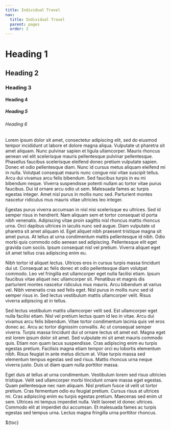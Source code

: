 ```yaml
---
title: Individual Travel
nav:
  title: Individual Travel
  parent: pages
  order: 3
---
```


# Heading 1

## Heading 2

### Heading 3

#### Heading 4

##### Heading 5

###### Heading 6

Lorem ipsum dolor sit amet, consectetur adipiscing elit, sed do eiusmod tempor incididunt ut labore et dolore magna aliqua. Vulputate ut pharetra sit amet aliquam. Nunc pulvinar sapien et ligula ullamcorper. Mauris rhoncus aenean vel elit scelerisque mauris pellentesque pulvinar pellentesque. Phasellus faucibus scelerisque eleifend donec pretium vulputate sapien. Donec et odio pellentesque diam. Nunc id cursus metus aliquam eleifend mi in nulla. Volutpat consequat mauris nunc congue nisi vitae suscipit tellus. Arcu dui vivamus arcu felis bibendum. Sed faucibus turpis in eu mi bibendum neque. Viverra suspendisse potenti nullam ac tortor vitae purus faucibus. Dui id ornare arcu odio ut sem. Malesuada fames ac turpis egestas integer. Amet nisl purus in mollis nunc sed. Parturient montes nascetur ridiculus mus mauris vitae ultricies leo integer.

Egestas purus viverra accumsan in nisl nisi scelerisque eu ultrices. Sed id semper risus in hendrerit. Nam aliquam sem et tortor consequat id porta nibh venenatis. Adipiscing vitae proin sagittis nisl rhoncus mattis rhoncus urna. Orci dapibus ultrices in iaculis nunc sed augue. Diam vulputate ut pharetra sit amet aliquam id. Eget aliquet nibh praesent tristique magna sit amet purus. At tellus at urna condimentum mattis pellentesque id nibh. Odio morbi quis commodo odio aenean sed adipiscing. Pellentesque elit eget gravida cum sociis. Ipsum consequat nisl vel pretium. Viverra aliquet eget sit amet tellus cras adipiscing enim eu.

Nibh tortor id aliquet lectus. Ultrices eros in cursus turpis massa tincidunt dui ut. Consequat ac felis donec et odio pellentesque diam volutpat commodo. Leo vel fringilla est ullamcorper eget nulla facilisi etiam. Ipsum faucibus vitae aliquet nec ullamcorper sit. Penatibus et magnis dis parturient montes nascetur ridiculus mus mauris. Arcu bibendum at varius vel. Nibh venenatis cras sed felis eget. Nisl purus in mollis nunc sed id semper risus in. Sed lectus vestibulum mattis ullamcorper velit. Risus viverra adipiscing at in tellus.

Sed lectus vestibulum mattis ullamcorper velit sed. Est ullamcorper eget nulla facilisi etiam. Nisl vel pretium lectus quam id leo in vitae. Arcu dui vivamus arcu felis bibendum. Vitae tortor condimentum lacinia quis vel eros donec ac. Arcu ac tortor dignissim convallis. Ac ut consequat semper viverra. Turpis massa tincidunt dui ut ornare lectus sit amet est. Magna eget est lorem ipsum dolor sit amet. Sed vulputate mi sit amet mauris commodo quis. Etiam non quam lacus suspendisse. Cras adipiscing enim eu turpis egestas pretium. Facilisis magna etiam tempor orci eu lobortis elementum nibh. Risus feugiat in ante metus dictum at. Vitae turpis massa sed elementum tempus egestas sed sed risus. Mattis rhoncus urna neque viverra justo. Duis ut diam quam nulla porttitor massa.

Eget duis at tellus at urna condimentum. Vestibulum lorem sed risus ultricies tristique. Velit sed ullamcorper morbi tincidunt ornare massa eget egestas. Quam pellentesque nec nam aliquam. Nisl pretium fusce id velit ut tortor pretium. Cras fermentum odio eu feugiat pretium. Cursus risus at ultrices mi. Cras adipiscing enim eu turpis egestas pretium. Maecenas sed enim ut sem. Ultrices mi tempus imperdiet nulla. Velit laoreet id donec ultrices. Commodo elit at imperdiet dui accumsan. Et malesuada fames ac turpis egestas sed tempus urna. Lectus magna fringilla urna porttitor rhoncus.

${toc}
